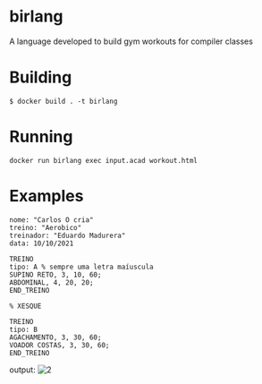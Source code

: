 # birlang
A language developed to build gym workouts for compiler classes

# Building
```
$ docker build . -t birlang
```

# Running
```
docker run birlang exec input.acad workout.html
```

# Examples
```
nome: "Carlos O cria"
treino: "Aerobico"
treinador: "Eduardo Madurera"
data: 10/10/2021

TREINO
tipo: A % sempre uma letra maíuscula
SUPINO RETO, 3, 10, 60;
ABDOMINAL, 4, 20, 20;
END_TREINO

% XESQUE

TREINO
tipo: B
AGACHAMENTO, 3, 30, 60;
VOADOR COSTAS, 3, 30, 60;
END_TREINO
```

output:
![2](https://user-images.githubusercontent.com/6394077/143508959-fd0b2725-77a9-45ea-a9e2-a993a844a406.PNG)
